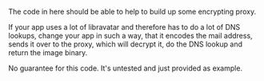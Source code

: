 The code in here should be able to help to build up some encrypting proxy.

If your app uses a lot of libravatar and therefore has to do a lot of DNS
lookups, change your app in such a way, that it encodes the mail address,
sends it over to the proxy, which will decrypt it, do the DNS lookup and
return the image binary.

No guarantee for this code. It's untested and just provided as example.
